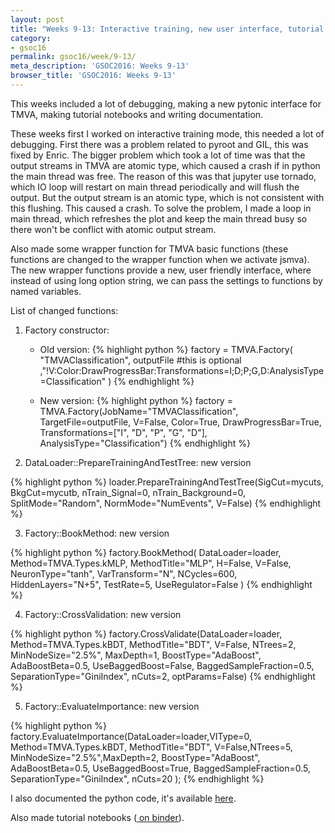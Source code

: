 ```yaml
---
layout: post
title: "Weeks 9-13: Interactive training, new user interface, tutorial notebooks, documentation"
category:
- gsoc16
permalink: gsoc16/week/9-13/
meta_description: 'GSOC2016: Weeks 9-13'
browser_title: 'GSOC2016: Weeks 9-13'
---
```


This weeks included a lot of debugging, making a new pytonic interface for TMVA, making tutorial notebooks and writing documentation.

These weeks first I worked on interactive training mode, this needed a lot of debugging. First there was a problem related to pyroot and GIL, this was fixed by Enric. The bigger problem which took a lot of time was that the output streams in TMVA are atomic type, which caused a crash if in python the main thread was free. The reason of this was that jupyter use tornado, which IO loop will restart on main thread periodically and will flush the output. But the output stream is an atomic type, which is not consistent with this flushing. This caused a crash. To solve the problem, I made a loop in main thread, which refreshes the plot and keep the main thread busy so there won't be conflict with atomic output stream.

Also made some wrapper function for TMVA basic functions (these functions are changed to the wrapper function when we activate jsmva). The new wrapper functions provide a new, user friendly interface, where instead of using long option string, we can pass the settings to functions by named variables.

List of changed functions:

1. Factory constructor:

   * Old version:
   {% highlight python %}
   factory = TMVA.Factory( "TMVAClassification", outputFile #this is optional
                       ,"!V:Color:DrawProgressBar:Transformations=I;D;P;G,D:AnalysisType=Classification" )
   {% endhighlight %}
   
   * New version:
   {% highlight python %}
   factory = TMVA.Factory(JobName="TMVAClassification", TargetFile=outputFile,
                        V=False, Color=True, DrawProgressBar=True, Transformations=["I", "D", "P", "G", "D"],
                        AnalysisType="Classification")
   {% endhighlight %}
   
2. DataLoader::PrepareTrainingAndTestTree: new version

 {% highlight python %}
loader.PrepareTrainingAndTestTree(SigCut=mycuts, BkgCut=mycutb,
                    nTrain_Signal=0, nTrain_Background=0, SplitMode="Random", NormMode="NumEvents", V=False)
{% endhighlight %}

3. Factory::BookMethod: new version

{% highlight python %}
factory.BookMethod( DataLoader=loader, Method=TMVA.Types.kMLP, MethodTitle="MLP", 
        H=False, V=False, NeuronType="tanh", VarTransform="N", NCycles=600, HiddenLayers="N+5",
                   TestRate=5, UseRegulator=False )
{% endhighlight %}

4. Factory::CrossValidation: new version

 {% highlight python %}
factory.CrossValidate(DataLoader=loader, Method=TMVA.Types.kBDT, MethodTitle="BDT",
        V=False, NTrees=2, MinNodeSize="2.5%", MaxDepth=1, BoostType="AdaBoost", AdaBoostBeta=0.5,
            UseBaggedBoost=False, BaggedSampleFraction=0.5, SeparationType="GiniIndex", nCuts=2, 
            optParams=False)
{% endhighlight %}

5. Factory::EvaluateImportance: new version

{% highlight python %}
factory.EvaluateImportance(DataLoader=loader,VIType=0, Method=TMVA.Types.kBDT, MethodTitle="BDT",
            V=False,NTrees=5, MinNodeSize="2.5%",MaxDepth=2, BoostType="AdaBoost", AdaBoostBeta=0.5, 
            UseBaggedBoost=True, BaggedSampleFraction=0.5, SeparationType="GiniIndex", nCuts=20 );
{% endhighlight %}


I also documented the python code, it's available <a href="https://rawgit.com/qati/GSOC16/master/doc/html/index.html">here</a>.

Also made tutorial notebooks (<a href="http://mybinder.org/repo/qati/GSOC16"> on binder</a>). 